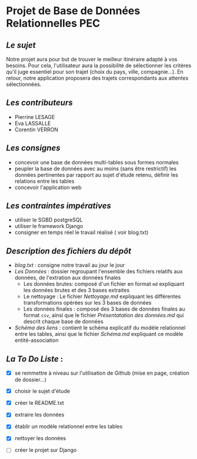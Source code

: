 # Projet de Base de Données Relationnelles PEC

 _Le_ _sujet_
 -

Notre projet aura pour but de trouver le meilleur itinéraire adapté à vos besoins. Pour cela, l'utilisateur aura la possibilité de sélectionner les critères qu'il juge essentiel pour son trajet (choix du pays, ville, compagnie...). En retour, notre application proposera des trajets correspondants aux attentes sélectionnées.

_Les_ _contributeurs_
-

* Pierrine LESAGE
* Eva LASSALLE 
* Corentin VERRON

_Les consignes_
-

* concevoir une base de données multi-tables sous formes normales
* peupler la base de données avec au moins (sans être restrictif) les données pertinentes par rapport au sujet d'étude retenu, définir les relations entre les tables
* concevoir l'application web

_Les_ _contraintes_ _impératives_
-

* utiliser le SGBD postgreSQL
* utiliser le framework Django
* consigner en temps réel le travail réalisé ( voir blog.txt)

_Description_ _des_ _fichiers_ _du_ _dépôt_
-
* _blog.txt_ : consigne notre travail au jour le jour
* _Les_ _Données_ : dossier regroupant l'ensemble des fichiers relatifs aux données, de l'extration aux données finales
    * Les données brutes: composé d'un fichier en format `md` expliquant les données brutes et des 3 bases extraites 
    * Le nettoyage : Le fichier _Nettoyage.md_ expliquant les différentes transformations opérées sur les 3 bases de données   
    * Les données finales : composé des 3 bases de données finales au format `csv`, ainsi que le fichier _Présentatation des données.md_ qui descrit chaque base de données
* _Schéma_ _des_ _liens_ : contient le schéma explicatif du modèle relationnel entre les tables, ainsi que le fichier _Schéma.md_ expliquant ce modèle entité-association

_La_ _To_ _Do_ _Liste_ :
-

* [x] se remmettre à niveau sur l'utilisation de Github (mise en page, création de dossier...)
* [x] choisir le sujet d'étude
* [x] créer le README.txt
* [x] extraire les données
* [x] établir un modèle relationnel entre les tables
* [x] nettoyer les données
* [ ] créer le projet sur Django 




